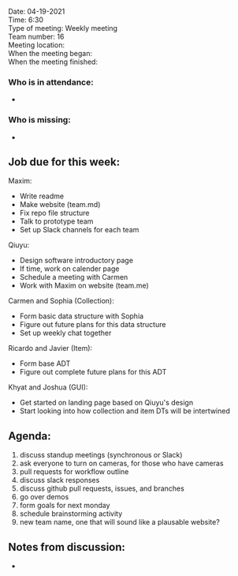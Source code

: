 Date: 04-19-2021 <br>
Time: 6:30 <br> 
Type of meeting: Weekly meeting <br>
Team number: 16 <br>
Meeting location: <br>
When the meeting began: <br> 
When the meeting finished:

### Who is in attendance:
-

### Who is missing:
-

## Job due for this week:
Maxim:
- Write readme
- Make website (team.md)
- Fix repo file structure
- Talk to prototype team
- Set up Slack channels for each team

Qiuyu:
- Design software introductory page
- If time, work on calender page
- Schedule a meeting with Carmen
- Work with Maxim on website (team.me)

Carmen and Sophia (Collection):
- Form basic data structure with Sophia
- Figure out future plans for this data structure
- Set up weekly chat together

Ricardo and Javier (Item):
- Form base ADT
- Figure out complete future plans for this ADT

Khyat and Joshua (GUI):
- Get started on landing page based on Qiuyu's design
- Start looking into how collection and item DTs will be intertwined

## Agenda:
1. discuss standup meetings (synchronous or Slack)
2. ask everyone to turn on cameras, for those who have cameras
3. pull requests for workflow outline
4. discuss slack responses
5. discuss github pull requests, issues, and branches
6. go over demos
7. form goals for next monday
8. schedule brainstorming activity
9. new team name, one that will sound like a plausable website?

## Notes from discussion:
-
